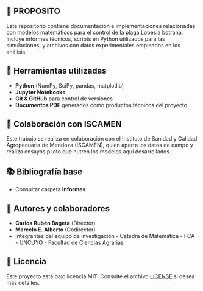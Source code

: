 
## 🔧 PROPOSITO

Este repositorio contiene documentación e implementaciones relacionadas con modelos matemáticos para el control de la plaga Lobesia botrana. Incluye informes técnicos, scripts en Python utilizados para las simulaciones, y archivos con datos experimentales empleados en los análisis


## 🔧 Herramientas utilizadas

- **Python** (NumPy, SciPy, pandas, matplotlib)
- **Jupyter Notebooks**
- **Git & GitHub** para control de versiones
- **Documentos PDF** generados como productos técnicos del proyecto

## 🧪 Colaboración con ISCAMEN

Este trabajo se realiza en colaboración con el Instituto de Sanidad y Calidad Agropecuaria de Mendoza (ISCAMEN), quien aporta los datos de campo y realiza ensayos piloto que nutren los modelos aquí desarrollados.

## 📚 Bibliografía base

- Consultar carpeta **Informes**

## 👥 Autores y colaboradores

- **Carlos Rubén Bageta** (Director)
- **Marcelo E. Alberto** (Codirector)
- Integrantes del equipo de investigación - Catedra de Matemática - FCA - UNCUYO - Facultad de Ciencias Agrarias

## 📄 Licencia

Este proyecto está bajo licencia MIT. Consulte el archivo [LICENSE](LICENSE) si desea más detalles.

